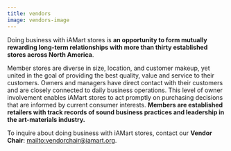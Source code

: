 ```yaml
---
title: vendors
image: vendors-image
---
```

Doing business with iAMart stores is **an opportunity to form mutually rewarding long-term relationships with more than thirty established stores across North America**.

Member stores are diverse in size, location, and customer makeup, yet united in the goal of providing the best quality, value and service to their customers. Owners and managers have direct contact with their customers and are closely connected to daily business operations. This level of owner involvement enables iAMart stores to act promptly on purchasing decisions that are informed by current consumer interests. **Members are established retailers with track records of sound business practices and leadership in the art-materials industry.**

To inquire about doing business with iAMart stores, contact our **Vendor Chair**: <mailto:vendorchair@iamart.org>.
